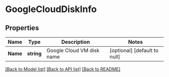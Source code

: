 # GoogleCloudDiskInfo

## Properties
Name | Type | Description | Notes
------------ | ------------- | ------------- | -------------
**Name** | **string** | Google Cloud VM disk name | [optional] [default to null]

[[Back to Model list]](../README.md#documentation-for-models) [[Back to API list]](../README.md#documentation-for-api-endpoints) [[Back to README]](../README.md)

